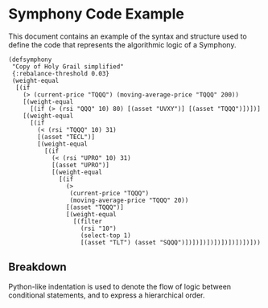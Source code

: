 # Symphony Code Example

This document contains an example of the syntax and structure used to
define the code that represents the algorithmic logic of a Symphony.

```
(defsymphony
 "Copy of Holy Grail simplified"
 {:rebalance-threshold 0.03}
 (weight-equal
  [(if
    (> (current-price "TQQQ") (moving-average-price "TQQQ" 200))
    [(weight-equal
      [(if (> (rsi "QQQ" 10) 80) [(asset "UVXY")] [(asset "TQQQ")])])]
    [(weight-equal
      [(if
        (< (rsi "TQQQ" 10) 31)
        [(asset "TECL")]
        [(weight-equal
          [(if
            (< (rsi "UPRO" 10) 31)
            [(asset "UPRO")]
            [(weight-equal
              [(if
                (>
                 (current-price "TQQQ")
                 (moving-average-price "TQQQ" 20))
                [(asset "TQQQ")]
                [(weight-equal
                  [(filter
                    (rsi "10")
                    (select-top 1)
                    [(asset "TLT") (asset "SQQQ")])])])])])])])])])]))
```

## Breakdown

Python-like indentation is used to denote the flow of logic between conditional statements,
and to express a hierarchical order.